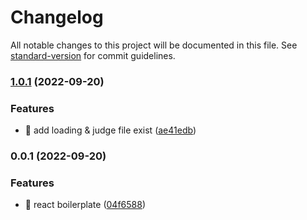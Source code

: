 # Changelog

All notable changes to this project will be documented in this file. See [standard-version](https://github.com/conventional-changelog/standard-version) for commit guidelines.

### [1.0.1](https://github.com/BlackBerry009/m-cli/compare/v0.0.1...v1.0.1) (2022-09-20)


### Features

* 🎸 add loading & judge file exist ([ae41edb](https://github.com/BlackBerry009/m-cli/commit/ae41edb871ade1cd304e7f41010f23cd83086b99))

### 0.0.1 (2022-09-20)


### Features

* 🎸 react boilerplate ([04f6588](https://github.com/BlackBerry009/m-cli/commit/04f6588292a5fe0aeff1563466ad9e796b75b91c))

